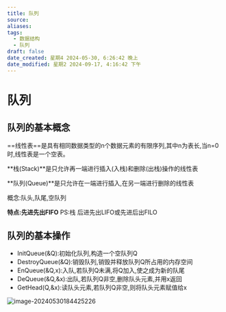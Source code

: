 ```yaml
---
title: 队列
source: 
aliases: 
tags:
  - 数据结构
  - 队列
draft: false
date_created: 星期4 2024-05-30, 6:26:42 晚上
date_modified: 星期2 2024-09-17, 4:16:42 下午
---
```


# 队列

## 队列的基本概念

==线性表==是具有相同数据类型的n个数据元素的有限序列,其中n为表长,当n=0时,线性表是一个空表。

**栈(Stack)**是只允许再一端进行插入(入栈)和删除(出栈)操作的线性表

**队列(Queue)**是只允许在一端进行插入,在另一端进行删除的线性表

概念:队头,队尾,空队列

**特点:先进先出FIFO**    PS:栈 后进先出LIFO或先进后出FILO

## 队列的基本操作

* InitQueue(&Q):初始化队列,构造一个空队列Q
* DestroyQueue(&Q):销毁队列,销毁并释放队列Q所占用的内存空间
* EnQueue(&Q,x):入队,若队列Q未满,将Q加入,使之成为新的队尾
* DeQueue(&Q,&x):出队,若队列Q非空,删除队头元素,并用x返回
* GetHead(Q,&x):读队头元素,若队列Q非空,则将队头元素赋值给x

![image-20240530184425226](https://s2.loli.net/2024/05/30/FdbQpmAhfDXZo6r.png)

